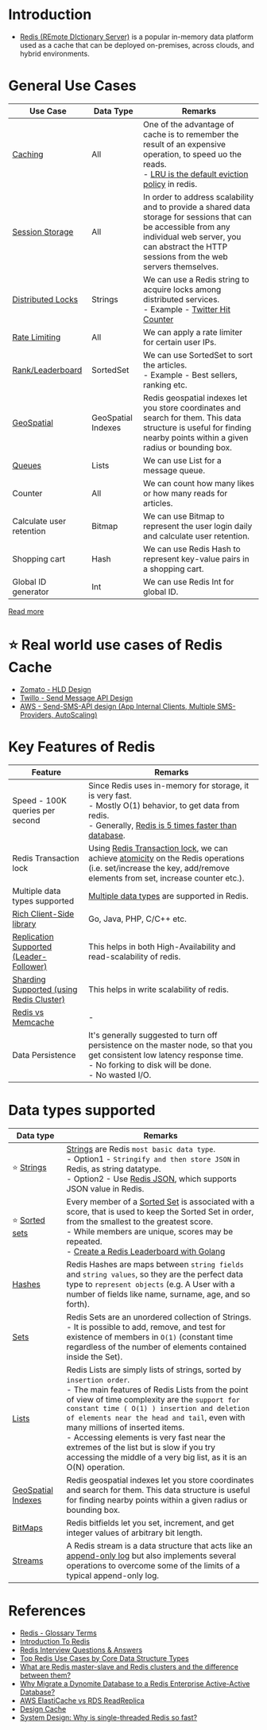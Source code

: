# Introduction
- [Redis (REmote DIctionary Server)](https://redis.com/) is a popular in-memory data platform used as a cache that can be deployed on-premises, across clouds, and hybrid environments.

# General Use Cases

| Use Case                                                                      | Data Type          | Remarks                                                                                                                                                                                                                               |
|-------------------------------------------------------------------------------|--------------------|---------------------------------------------------------------------------------------------------------------------------------------------------------------------------------------------------------------------------------------|
| [Caching](https://redis.com/solutions/use-cases/caching/)                     | All                | One of the advantage of cache is to remember the result of an expensive operation, to speed uo the reads.<br/>- [LRU is the default eviction policy](https://docs.redis.com/latest/rs/databases/configure/eviction-policy/) in redis. |
| [Session Storage](https://redis.com/solutions/use-cases/session-management/)  | All                | In order to address scalability and to provide a shared data storage for sessions that can be accessible from any individual web server, you can abstract the HTTP sessions from the web servers themselves.                          |
| [Distributed Locks](https://redis.io/docs/manual/patterns/distributed-locks/) | Strings            | We can use a Redis string to acquire locks among distributed services.<br/>- Example - [Twitter Hit Counter](../../../../3_HLDDesignProblems/TwitterHitCounterDesign/Readme.md)                                                       |
| [Rate Limiting](../../../../3_HLDDesignProblems/RateLimiterAPI/Readme.md)     | All                | We can apply a rate limiter for certain user IPs.                                                                                                                                                                                     |
| [Rank/Leaderboard](https://redis.com/solutions/use-cases/leaderboards/)       | SortedSet          | We can use SortedSet to sort the articles.<br/>- Example - Best sellers, ranking etc.                                                                                                                                                 |
| [GeoSpatial](https://redis.io/docs/data-types/geospatial/)                    | GeoSpatial Indexes | Redis geospatial indexes let you store coordinates and search for them. This data structure is useful for finding nearby points within a given radius or bounding box.                                                                |
| [Queues](https://redis.com/solutions/use-cases/messaging/)                    | Lists              | We can use List for a message queue.                                                                                                                                                                                                  |
| Counter                                                                       | All                | We can count how many likes or how many reads for articles.                                                                                                                                                                           |
| Calculate user retention                                                      | Bitmap             | We can use Bitmap to represent the user login daily and calculate user retention.                                                                                                                                                     |
| Shopping cart                                                                 | Hash               | We can use Redis Hash to represent key-value pairs in a shopping cart.                                                                                                                                                                |
| Global ID generator                                                           | Int                | We can use Redis Int for global ID.                                                                                                                                                                                                   |

[Read more](https://www.youtube.com/watch?v=a4yX7RUgTxI)

# :star: Real world use cases of Redis Cache
- [Zomato - HLD Design](../../../../3_HLDDesignProblems/ZomatoDesign/README.md)
- [Twillo - Send Message API Design](../../../../3_HLDDesignProblems/TwilloSendMessageAPI/Readme.md)
- [AWS - Send-SMS-API design (App Internal Clients, Multiple SMS-Providers, AutoScaling)](../../../../3_HLDDesignProblems/NotificationSystem/README.md)

# Key Features of Redis

| Feature                                                                    | Remarks                                                                                                                                                                                                                                                          |
|----------------------------------------------------------------------------|------------------------------------------------------------------------------------------------------------------------------------------------------------------------------------------------------------------------------------------------------------------|
| Speed - 100K queries per second                                            | Since Redis uses in-memory for storage, it is very fast.<br/>- Mostly O(1) behavior, to get data from redis.<br/>- Generally, [Redis is 5 times faster than database](../../../SystemEstimationTips.md#latency-comparison-numbers).                              |
| Redis Transaction lock                                                     | Using [Redis Transaction lock](https://redis.io/docs/reference/patterns/distributed-locks/), we can achieve [atomicity](../../1_Glossaries/ACID/Atomicity.md) on the Redis operations (i.e. set/increase the key, add/remove elements from set, increase counter etc.). |
| Multiple data types supported                                              | [Multiple data types](https://redis.io/docs/manual/data-types/) are supported in Redis.                                                                                                                                                                          |
| [Rich Client-Side library](https://redis.io/docs/libraries/)               | Go, Java, PHP, C/C++ etc.                                                                                                                                                                                                                                        |
| [Replication Supported (Leader-Follower)](RedisLeaderFollowReplication.md) | This helps in both High-Availability and read-scalability of redis.                                                                                                                                                                                              |
| [Sharding Supported (using Redis Cluster)](RedisCluster.md)                | This helps in write scalability of redis.                                                                                                                                                                                                                        |
| [Redis vs Memcache](../RedisVsMemcache.md)                                 | -                                                                                                                                                                                                                                                                |
| Data Persistence                                                           | It's generally suggested to turn off persistence on the master node, so that you get consistent low latency response time.<br/>- No forking to disk will be done.<br/>- No wasted I/O.                                                                           |

# Data types supported

| Data type                                                           | Remarks                                                                                                                                                                                                                                                                                                                                                                                                                                                                   |
|---------------------------------------------------------------------|---------------------------------------------------------------------------------------------------------------------------------------------------------------------------------------------------------------------------------------------------------------------------------------------------------------------------------------------------------------------------------------------------------------------------------------------------------------------------|
| :star: [Strings](https://redis.io/docs/data-types/strings/)         | [Strings](https://www.w3resource.com/redis/redis-data-types.php) are Redis `most basic data type`.<br/>- Option1 - `Stringify and then store JSON` in Redis, as string datatype.<br/>- Option2 - Use [Redis JSON](https://redis.io/docs/stack/json/), which supports JSON value in Redis.                                                                                                                                                                                 |
| :star: [Sorted sets](https://redis.io/docs/data-types/sorted-sets/) | Every member of a [Sorted Set](https://redis.io/docs/data-types/sorted-sets/) is associated with a score, that is used to keep the Sorted Set in order, from the smallest to the greatest score.<br/>- While members are unique, scores may be repeated.<br/>- [Create a Redis Leaderboard with Golang](https://www.vultr.com/docs/create-a-redis-leaderboard-with-golang/)                                                                                               |
 | [Hashes](https://redis.io/docs/data-types/hashes/)                  | Redis Hashes are maps between `string fields` and `string values`, so they are the perfect data type to `represent objects` (e.g. A User with a number of fields like name, surname, age, and so forth).                                                                                                                                                                                                                                                                  |
| [Sets](https://redis.io/docs/data-types/sets/)                      | Redis Sets are an unordered collection of Strings. <br/>- It is possible to add, remove, and test for existence of members in `O(1)` (constant time regardless of the number of elements contained inside the Set).                                                                                                                                                                                                                                                       |
| [Lists](https://redis.io/docs/data-types/lists/)                    | Redis Lists are simply lists of strings, sorted by `insertion order`.<br/>- The main features of Redis Lists from the point of view of time complexity are the `support for constant time ( O(1) ) insertion and deletion of elements near the head and tail`, even with many millions of inserted items.<br/>- Accessing elements is very fast near the extremes of the list but is slow if you try accessing the middle of a very big list, as it is an O(N) operation. |
| [GeoSpatial Indexes](https://redis.io/docs/data-types/geospatial/)  | Redis geospatial indexes let you store coordinates and search for them. This data structure is useful for finding nearby points within a given radius or bounding box.                                                                                                                                                                                                                                                                                                    |
| [BitMaps](https://redis.io/docs/data-types/bitmaps/)                | Redis bitfields let you set, increment, and get integer values of arbitrary bit length.                                                                                                                                                                                                                                                                                                                                                                                   |
| [Streams](https://redis.io/docs/data-types/streams/)                | A Redis stream is a data structure that acts like an [append-only log](../../2_DataStructuresDB/AppendOnlyDataStructure.md) but also implements several operations to overcome some of the limits of a typical append-only log.                                                                                                                                                                                                                                                   |

# References
- [Redis - Glossary Terms](https://redis.com/glossary/)
- [Introduction To Redis](https://www.slideshare.net/dvirsky/introduction-to-redis)
- [Redis Interview Questions & Answers](https://www.javatpoint.com/redis-interview-questions-and-answers)
- [Top Redis Use Cases by Core Data Structure Types](https://scalegrid.io/blog/top-redis-use-cases-by-core-data-structure-types/)
- [What are Redis master-slave and Redis clusters and the difference between them?](https://www.learnsteps.com/what-are-redis-master-slave-and-redis-clusters-and-the-difference-between-them/)
- [Why Migrate a Dynomite Database to a Redis Enterprise Active-Active Database?](https://redis.com/blog/why-migrate-dynomite-database-to-redis-enterprise-active-active-database/)
- [AWS ElastiCache vs RDS ReadReplica](https://stackoverflow.com/questions/24728634/aws-elasticache-vs-rds-readreplica)
- [Design Cache](https://www.interviewbit.com/problems/design-cache/)
- [System Design: Why is single-threaded Redis so fast?](https://www.youtube.com/watch?v=5TRFpFBccQM)